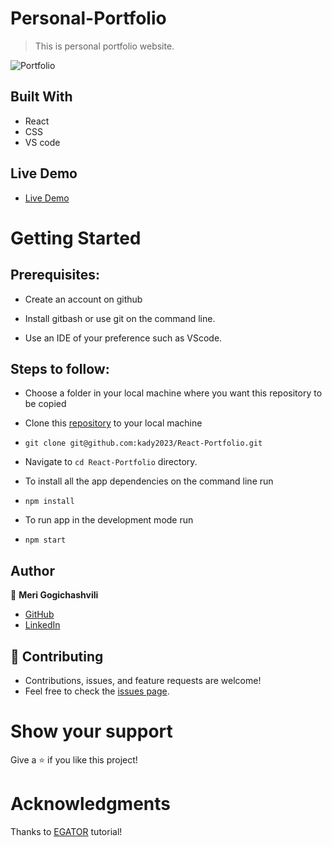 # Personal-Portfolio
> This is personal portfolio website.

![Portfolio](https://raw.github.com/kady2023/React-Portfolio/master/src/assets/port.png)

## Built With

- React
- CSS
- VS code

## Live Demo

- [Live Demo](https://nitin-kadyan-portfolio.netlify.app/)


# Getting Started
## Prerequisites:


- Create an account on github

- Install gitbash or use git on the command line.

- Use an IDE of your preference such as VScode.

## Steps to follow:

- Choose a folder in your local machine where you want this repository to be copied

- Clone this [repository](https://github.com/kady2023/React-Portfolio) to your local machine 
- ```
  git clone git@github.com:kady2023/React-Portfolio.git
  ```

- Navigate to `cd React-Portfolio`  directory.

- To install all the app dependencies on the command line run
- ```
  npm install
  ``` 
- To run app in the development mode run 
- ```
  npm start
  ```


## Author

:woman: **Meri Gogichashvili**

- [GitHub](https://github.com/kady2023)
- [LinkedIn](https://www.linkedin.com/in/nitin-kadyan/)

## 🤝 Contributing
- Contributions, issues, and feature requests are welcome!
- Feel free to check the [issues page](https://github.com/kady2023/React-Portfolio/issues).

# Show your support
Give a ⭐ if you like this project!

# Acknowledgments
Thanks to [EGATOR](https://www.youtube.com/watch?v=G-Cr00UYokU&list=WL&index=55&t=1845s) tutorial!
